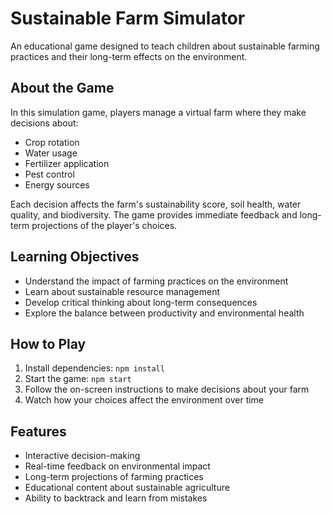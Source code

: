 # Sustainable Farm Simulator

An educational game designed to teach children about sustainable farming practices and their long-term effects on the environment.

## About the Game

In this simulation game, players manage a virtual farm where they make decisions about:
- Crop rotation
- Water usage
- Fertilizer application
- Pest control
- Energy sources

Each decision affects the farm's sustainability score, soil health, water quality, and biodiversity. The game provides immediate feedback and long-term projections of the player's choices.

## Learning Objectives

- Understand the impact of farming practices on the environment
- Learn about sustainable resource management
- Develop critical thinking about long-term consequences
- Explore the balance between productivity and environmental health

## How to Play

1. Install dependencies: `npm install`
2. Start the game: `npm start`
3. Follow the on-screen instructions to make decisions about your farm
4. Watch how your choices affect the environment over time

## Features

- Interactive decision-making
- Real-time feedback on environmental impact
- Long-term projections of farming practices
- Educational content about sustainable agriculture
- Ability to backtrack and learn from mistakes
